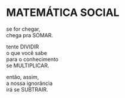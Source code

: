 # MATEMÁTICA SOCIAL

se for chegar,\
chega pra SOMAR.

tente DIVIDIR\
o que você sabe\
para o conhecimento\
se MULTIPLICAR.

então, assim,\
a nossa ignorância\
irá se SUBTRAIR.
